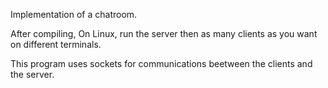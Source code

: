Implementation of a chatroom.

After compiling,
On Linux, run the server then as many clients as you want on different terminals.

This program uses sockets for communications beetween the clients and the server.
